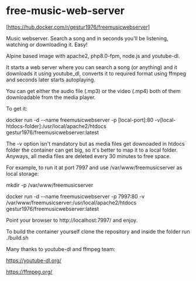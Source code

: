 # free-music-web-server

[https://hub.docker.com/r/gestur1976/freemusicwebserver]


Music webserver. Search a song and in seconds you'll be listening, watching or downloading it. Easy!

Alpine based image with apache2, php8.0-fpm, node.js and youtube-dl.

It starts a web server where you can search a song (or anything) and it downloads it using youtube_dl, converts it to required format using ffmpeg and seconds later starts autoplaying.

You can get either the audio file (.mp3) or the video (.mp4) both of them downloadable from the media player.

To get it:

docker run -d --name freemusicwebserver -p [local-port]:80 -v[local-htdocs-folder]:/usr/local/apache2/htdocs gestur1976/freemusicwebserver:latest

The -v option isn't mandatory but as media files get downoaded in htdocs folder the container can get big, so it's better to map it to a local folder. Anyways, all media files are deleted every 30 minutes to free space.

For example, to run it at port 7997 and use /var/www/freemusicserver as local storage:

mkdir -p /var/www/freemusicserver

docker run -d --name freemusicwebserver -p 7997:80 -v /var/www/freemusicserver:/usr/local/apache2/htdocs gestur1976/freemusicwebserver:latest

Point your browser to http://localhost:7997/ and enjoy.

To build the container yourself clone the repository and inside the folder run ./build.sh

Many thanks to youtube-dl and ffmpeg team:

https://youtube-dl.org/

https://ffmpeg.org/
